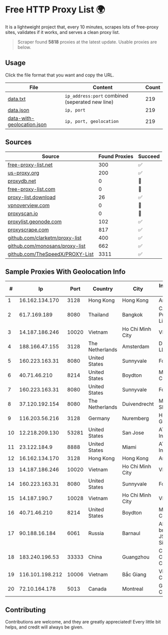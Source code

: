 
# Free HTTP Proxy List 🌍

It is a lightweight project that, every 10 minutes, scrapes lots of free-proxy sites, validates if it works, and serves a clean proxy list.


> Scraper found **5818** proxies at the latest update. Usable proxies are below.

## Usage

Click the file format that you want and copy the URL.


|File|Content|Count|
|----|-------|-----|
|[data.txt](https://raw.githubusercontent.com/themiralay/Proxy-List-World/master/data.txt)|`ip_address:port` combined (seperated new line)|219|
|[data.json](https://raw.githubusercontent.com/themiralay/Proxy-List-World/master/data.json)|`ip, port`|219|
|[data-with-geolocation.json](https://raw.githubusercontent.com/themiralay/Proxy-List-World/master/data-with-geolocation.json)|`ip, port, geolocation`|219|

## Sources

|Source|Found Proxies|Succeed|
|------|-------------|-------|
|[free-proxy-list.net](https://free-proxy-list.net)|300|✅|
|[us-proxy.org](https://www.us-proxy.org)|200|✅|
|[proxydb.net](http://proxydb.net)|0|🚫|
|[free-proxy-list.com](https://free-proxy-list.com/?page=&port=&type%5B%5D=http&type%5B%5D=https&up_time=0&search=Search)|0|🚫|
|[proxy-list.download](https://www.proxy-list.download/HTTP)|26|✅|
|[vpnoverview.com](https://vpnoverview.com/privacy/anonymous-browsing/free-proxy-servers)|0|🚫|
|[proxyscan.io](https://www.proxyscan.io)|0|🚫|
|[proxylist.geonode.com](https://proxylist.geonode.com/api/proxy-list?limit=300&page=1&sort_by=lastChecked&sort_type=desc&protocols=http,https)|102|✅|
|[proxyscrape.com](https://api.proxyscrape.com/v2/?request=displayproxies&protocol=http&timeout=10000&country=all&ssl=all&anonymity=all)|817|✅|
|[github.com/clarketm/proxy-list](https://raw.githubusercontent.com/clarketm/proxy-list/master/proxy-list-raw.txt)|400|✅|
|[github.com/monosans/proxy-list](https://raw.githubusercontent.com/monosans/proxy-list/main/proxies/http.txt)|662|✅|
|[github.com/TheSpeedX/PROXY-List](https://raw.githubusercontent.com/TheSpeedX/PROXY-List/master/http.txt)|3311|✅|


## Sample Proxies With Geolocation Info

|#|Ip|Port|Country|City|Internet Service Provider|
|-|--|----|-------|----|-------------------------|
|1|16.162.134.170|3128|Hong Kong|Hong Kong|Amazon.com|
|2|61.7.169.189|8080|Thailand|Bangkok|CAT Telecom Public Company Limited|
|3|14.187.186.246|10020|Vietnam|Ho Chi Minh City|VNPT|
|4|188.166.47.155|3128|The Netherlands|Amsterdam|DigitalOcean, LLC|
|5|160.223.163.31|8080|United States|Sunnyvale|Fortinet Inc.|
|6|40.71.46.210|8214|United States|Boydton|Microsoft Corporation|
|7|160.223.163.31|8080|United States|Sunnyvale|Fortinet Inc.|
|8|37.120.192.154|8080|The Netherlands|Duivendrecht|M247 Europe SRL|
|9|116.203.56.216|3128|Germany|Nuremberg|Hetzner Online GmbH|
|10|12.218.209.130|53281|United States|San Jose|AT&T Services, Inc.|
|11|23.122.184.9|8888|United States|Miami|AT&T Services, Inc.|
|12|16.162.134.170|3128|Hong Kong|Hong Kong|Amazon.com|
|13|14.187.186.246|10020|Vietnam|Ho Chi Minh City|VNPT|
|14|160.223.163.31|8080|United States|Sunnyvale|Fortinet Inc.|
|15|14.187.190.7|10028|Vietnam|Ho Chi Minh City|VNPT|
|16|40.71.46.210|8214|United States|Boydton|Microsoft Corporation|
|17|90.188.16.184|6061|Russia|Barnaul|ALTAY regional branche of the JSC Sibirtelecom|
|18|183.240.196.53|33333|China|Guangzhou|China Mobile Communications Corporation|
|19|116.101.198.212|10006|Vietnam|Bắc Giang|Viettel Corporation|
|20|72.10.164.178|5013|Canada|Montreal|GloboTech Communications|



## Contributing

Contributions are welcome, and they are greatly appreciated! Every
little bit helps, and credit will always be given.

